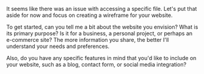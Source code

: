 It seems like there was an issue with accessing a specific file. Let's put that aside for now and focus on creating a wireframe for your website.

To get started, can you tell me a bit about the website you envision? What is its primary purpose? Is it for a business, a personal project, or perhaps an e-commerce site? The more information you share, the better I'll understand your needs and preferences. 

Also, do you have any specific features in mind that you'd like to include on your website, such as a blog, contact form, or social media integration?